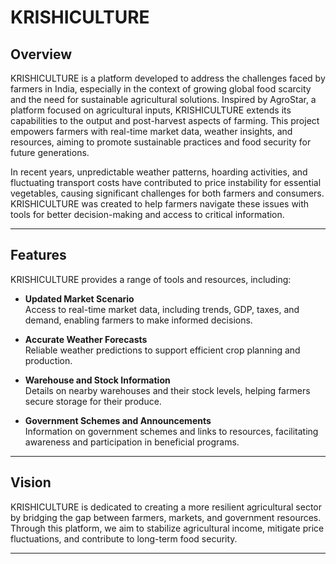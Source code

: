 # KRISHICULTURE

## Overview

KRISHICULTURE is a platform developed to address the challenges faced by farmers in India, especially in the context of growing global food scarcity and the need for sustainable agricultural solutions. Inspired by AgroStar, a platform focused on agricultural inputs, KRISHICULTURE extends its capabilities to the output and post-harvest aspects of farming. This project empowers farmers with real-time market data, weather insights, and resources, aiming to promote sustainable practices and food security for future generations.

In recent years, unpredictable weather patterns, hoarding activities, and fluctuating transport costs have contributed to price instability for essential vegetables, causing significant challenges for both farmers and consumers. KRISHICULTURE was created to help farmers navigate these issues with tools for better decision-making and access to critical information.

---

## Features

KRISHICULTURE provides a range of tools and resources, including:

- **Updated Market Scenario**  
  Access to real-time market data, including trends, GDP, taxes, and demand, enabling farmers to make informed decisions.

- **Accurate Weather Forecasts**  
  Reliable weather predictions to support efficient crop planning and production.

- **Warehouse and Stock Information**  
  Details on nearby warehouses and their stock levels, helping farmers secure storage for their produce.

- **Government Schemes and Announcements**  
  Information on government schemes and links to resources, facilitating awareness and participation in beneficial programs.

---

## Vision

KRISHICULTURE is dedicated to creating a more resilient agricultural sector by bridging the gap between farmers, markets, and government resources. Through this platform, we aim to stabilize agricultural income, mitigate price fluctuations, and contribute to long-term food security.

---

